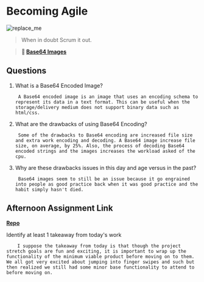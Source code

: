 # Becoming Agile

![replace_me](https://codeworks.blob.core.windows.net/public/assets/img/illustrations/placeholder.svg)

> When in doubt Scrum it out.

> **📖 [Base64 Images](https://codeworksacademy.com/fs-student-guide/resources/wk8-9/06-Base64)**

## Questions

1. What is a Base64 Encoded Image?

        A Base64 encoded image is an image that uses an encoding schema to represent its data in a text format. This can be useful when the storage/delivery medium does not support binary data such as html/css.

2. What are the drawbacks of using Base64 Encoding?

        Some of the drawbacks to Base64 encoding are increased file size and extra work encoding and decoding. A Base64 image increase file size, on average, by 25%. Also, the process of decoding Base64 encoded strings and the images increases the workload asked of the cpu.

3. Why are these drawbacks issues in this day and age versus in the past?

        Base64 images seem to still be an issue because it go engrained into people as good practice back when it was good practice and the habit simply hasn't died.

## Afternoon Assignment Link

**[Repo](https://github.com/bcrossley712/honey-do)**

Identify at least 1 takeaway from today's work

        I suppose the takeaway from today is that though the project stretch goals are fun and exciting, it is important to wrap up the functionality of the minimum viable product before moving on to them. We all got very excited about jumping into finger swipes and such but then realized we still had some minor base functionality to attend to before moving on.